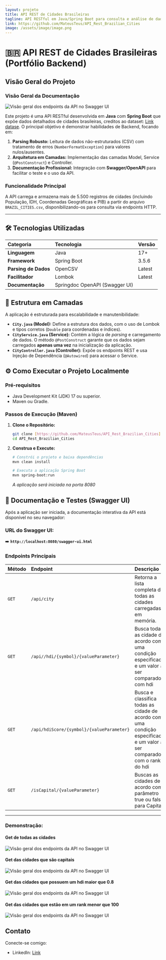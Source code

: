 ```yaml
---
layout: projeto 
title: API REST de Cidades Brasileiras
tagline: API RESTful em Java/Spring Boot para consulta e análise de dados de cidades brasileiras.
link: https://github.com/MateusTeus/API_Rest_Brazilian_Cities 
image: /assets/image/image.png 
---
```


# 🇧🇷 API REST de Cidades Brasileiras (Portfólio Backend)

## Visão Geral do Projeto
### Visão Geral da Documentação

![Visão geral dos endpoints da API no Swagger UI](/assets/image/Swagger-api-rest-brazil-cities.png)

Este projeto é uma API RESTful desenvolvida em **Java** com **Spring Boot** que expõe dados detalhados de cidades brasileiras, creditos ao dataset: [Link datase](https://www.kaggle.com/datasets/crisparada/brazilian-cities).
O principal objetivo é demonstrar habilidades de Backend, focando em:

1.  **Parsing Robusto:** Leitura de dados não-estruturados (CSV) com tratamento de erros (`NumberFormatException`) para valores nulos/ausentes.
2.  **Arquitetura em Camadas:** Implementação das camadas Model, Service (`@PostConstruct`) e Controller.
3.  **Documentação Profissional:** Integração com **Swagger/OpenAPI** para facilitar o teste e o uso da API.

### Funcionalidade Principal

A API carrega e armazena mais de 5.500 registros de cidades (incluindo População, IDH, Coordenadas Geográficas e PIB) a partir do arquivo `BRAZIL_CITIES.csv`, disponibilizando-os para consulta via endpoints HTTP.

---

## 🛠️ Tecnologias Utilizadas

| Categoria | Tecnologia | Versão |
| :--- | :--- |:-------|
| **Linguagem** | Java | 17+ |
| **Framework** | Spring Boot | 3.5.6 |
| **Parsing de Dados**| OpenCSV | Latest |
| **Facilitador** | Lombok | Latest |
| **Documentação** | Springdoc OpenAPI (Swagger UI) | 

## 📐 Estrutura em Camadas

A aplicação é estruturada para escalabilidade e manutenibilidade:

* **`City.java` (Model):** Define a estrutura dos dados, com o uso de Lombok e tipos corretos (`Double` para coordenadas e índices).
* **`CityService.java` (Service):** Contém a lógica de *parsing* e carregamento de dados. O método `@PostConstruct` garante que os dados sejam carregados **apenas uma vez** na inicialização da aplicação.
* **`CityController.java` (Controller):** Expõe os endpoints REST e usa Injeção de Dependência (`@Autowired`) para acessar o Service.

## ⚙️ Como Executar o Projeto Localmente

### Pré-requisitos

* Java Development Kit (JDK) 17 ou superior.
* Maven ou Gradle.

### Passos de Execução (Maven)

1.  **Clone o Repositório:**
    ```bash
    git clone [https://github.com/MateusTeus/API_Rest_Brazilian_Cities](https://github.com/MateusTeus/API_Rest_Brazilian_Cities)
    cd API_Rest_Brazilian_Cities
    ```

2.  **Construa e Execute:**
    ```bash
    # Constrói o projeto e baixa dependências
    mvn clean install 
    
    # Executa a aplicação Spring Boot
    mvn spring-boot:run
    ```
    *A aplicação será iniciada na porta 8080*

## 📖 Documentação e Testes (Swagger UI)

Após a aplicação ser iniciada, a documentação interativa da API está disponível no seu navegador:

### **URL do Swagger UI:**
➡️ **`http://localhost:8080/swagger-ui.html`**

### Endpoints Principais

| Método | Endpoint | Descrição | 
| :--- |:--- |:--- | 
| `GET` | `/api/city` | Retorna a lista completa de todas as cidades carregadas em memória. | 
| `GET` | `/api//hdi/{symbol}/{valueParameter}` | Busca todas as cidade de acordo com uma condição especificada e um valor a ser comparado com hdi | 
| `GET` | `/api/hdiScore/{symbol}/{valueParameter}` | Busca e classifica todas as cidade de acordo com uma condição especificada e um valor a ser comparado com o rank do hdi |
| `GET` | `/isCapital/{valueParameter}` | Buscas as cidades de acordo com parâmetro true ou false para Capital | 

---

### **Demonstração:**
#### Get de todas as cidades
![Visão geral dos endpoints da API no Swagger UI](/assets/image/imgGet.png)

#### Get das cidades que são capitais
![Visão geral dos endpoints da API no Swagger UI](/assets/image/imgGet2.png)

#### Get das cidades que possuem um hdi maior que 0.8
![Visão geral dos endpoints da API no Swagger UI](/assets/image/imgGet3.png)

#### Get das cidades que estão em um rank menor que 100
![Visão geral dos endpoints da API no Swagger UI](/assets/image/imgGet4.png)


## Contato

Conecte-se comigo:

* LinkedIn: [Link](https://www.linkedin.com/in/mateus-henrique-172599236/)